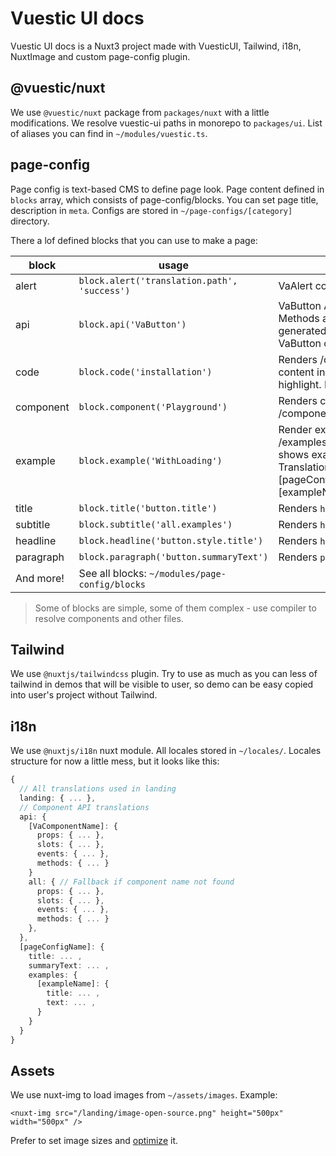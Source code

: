 # Vuestic UI docs

Vuestic UI docs is a Nuxt3 project made with VuesticUI, Tailwind, i18n, NuxtImage and custom page-config plugin.

## @vuestic/nuxt

We use `@vuestic/nuxt` package from `packages/nuxt` with a little modifications. We resolve vuestic-ui paths in monorepo to `packages/ui`.
List of aliases you can find in `~/modules/vuestic.ts`.

## page-config
Page config is text-based CMS to define page look.
Page content defined in `blocks` array, which consists of page-config/blocks.
You can set page title, description in `meta`.
Configs are stored in `~/page-configs/[category]` directory.

There a lof defined blocks that you can use to make a page:

| block | usage | description |
| --- | --- | --- |
| alert | `block.alert('translation.path', 'success')` | VaAlert component with text
| api | `block.api('VaButton')` | VaButton API section. Props, Events, Methods and Slots table will be generated automatically from VaButton component
| code | `block.code('installation')` | Renders /code/[fileName].[ext] file content in code view with syntax highlight. Ext resolved automatically.
| component | `block.component('Playground')` | Renders component from /components/[componentName].vue
| example | `block.example('WithLoading')` | Render example from /examples/[exampleName].vue. It shows example title, text and code. Translations resolved from [pageConfig].examples.[exampleName].['title' or 'text']
| title | `block.title('button.title')` | Renders `h1`
| subtitle | `block.subtitle('all.examples')` | Renders `h2`
| headline | `block.headline('button.style.title')` | Renders `h3`
| paragraph | `block.paragraph('button.summaryText')` | Renders `p`
| And more! | See all blocks: `~/modules/page-config/blocks` |
> Some of blocks are simple, some of them complex - use compiler to resolve components and other files.
## Tailwind
We use `@nuxtjs/tailwindcss` plugin. 
Try to use as much as you can less of tailwind in demos that will be visible to user, so demo can be easy copied into user's project
without Tailwind.

## i18n
We use `@nuxtjs/i18n` nuxt module.
All locales stored in `~/locales/`. Locales structure for now a little mess, but it looks like this:
```ts
{
  // All translations used in landing
  landing: { ... }, 
  // Component API translations
  api: {
    [VaComponentName]: {
      props: { ... },
      slots: { ... },
      events: { ... },
      methods: { ... }
    }
    all: { // Fallback if component name not found
      props: { ... },
      slots: { ... },
      events: { ... },
      methods: { ... }
    },
  },
  [pageConfigName]: {
    title: ... ,
    summaryText: ... ,
    examples: {
      [exampleName]: {
        title: ... ,
        text: ... ,
      }
    }
  }
}
```

## Assets

We use nuxt-img to load images from `~/assets/images`. Example:
```vue
<nuxt-img src="/landing/image-open-source.png" height="500px" width="500px" />
```

Prefer to set image sizes and [optimize](tinypng.com/) it.

